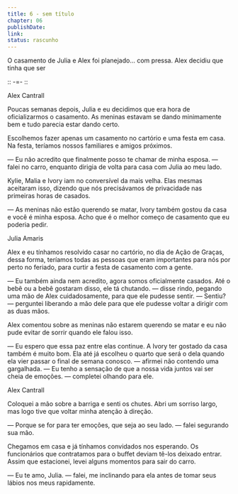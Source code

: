 ```yaml
---
title: 6 - sem título
chapter: 06
publishDate: 
link: 
status: rascunho
---
```


O casamento de Julia e Alex foi planejado... com pressa. Alex decidiu que tinha que ser 

:: -=- ::

Alex Cantrall

Poucas semanas depois, Julia e eu decidimos que era hora de oficializarmos o casamento. As meninas estavam se dando minimamente bem e tudo parecia estar dando certo.

Escolhemos fazer apenas um casamento no cartório e uma festa em casa. Na festa, teríamos nossos familiares e amigos próximos.

— Eu não acredito que finalmente posso te chamar de minha esposa. — falei no carro, enquanto dirigia de volta para casa com Julia ao meu lado.

Kylie, Malia e Ivory iam no conversível da mais velha. Elas mesmas aceitaram isso, dizendo que nós precisávamos de privacidade nas primeiras horas de casados.

— As meninas não estão querendo se matar, Ivory também gostou da casa e você é minha esposa. Acho que é o melhor começo de casamento que eu poderia pedir.

Julia Amaris

Alex e eu tínhamos resolvido casar no cartório, no dia de Ação de Graças, dessa forma, teríamos todas as pessoas que eram importantes para nós por perto no feriado, para curtir a festa de casamento com a gente.

— Eu também ainda nem acredito, agora somos oficialmente casados. Até o bebê ou a bebê gostaram disso, ele tá chutando. — disse rindo, pegando uma mão de Alex cuidadosamente, para que ele pudesse sentir. — Sentiu? — perguntei liberando a mão dele para que ele pudesse voltar a dirigir com as duas mãos.

Alex comentou sobre as meninas não estarem querendo se matar e eu não pude evitar de sorrir quando ele falou isso.

— Eu espero que essa paz entre elas continue. A Ivory ter gostado da casa também é muito bom. Ela até já escolheu o quarto que será o dela quando ela vier passar o final de semana conosco. — afirmei não contendo uma gargalhada. — Eu tenho a sensação de que a nossa vida juntos vai ser cheia de emoções. — completei olhando para ele.

Alex Cantrall

Coloquei a mão sobre a barriga e senti os chutes. Abri um sorriso largo, mas logo tive que voltar minha atenção à direção.

— Porque se for para ter emoções, que seja ao seu lado. — falei segurando sua mão.

Chegamos em casa e já tínhamos convidados nos esperando. Os funcionários que contratamos para o buffet deviam tê-los deixado entrar. Assim que estacionei, levei alguns momentos para sair do carro.

— Eu te amo, Julia. — falei, me inclinando para ela antes de tomar seus lábios nos meus rapidamente.
